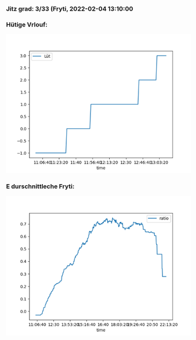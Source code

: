 ### Jitz grad: 3/33 (Fryti, 2022-02-04 13:10:00

### Hütige Vrlouf:
![Graph](Today.png)

### E durschnittleche Fryti:
![Graph](Fryti.png)